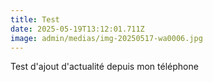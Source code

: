 ```yaml
---
title: Test
date: 2025-05-19T13:12:01.711Z
image: admin/medias/img-20250517-wa0006.jpg
---
```

Test d'ajout d'actualité depuis mon téléphone 
